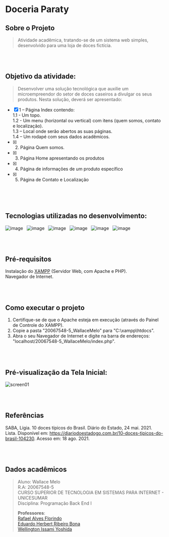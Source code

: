 # Doceria Paraty

## Sobre o Projeto

> Atividade acadêmica, tratando-se de um sistema web simples, desenvolvido para uma loja de doces fictícia.

<br><br>

## Objetivo da atividade:

> Desenvolver uma solução tecnológica que auxilie um microempreendor do setor de doces caseiros a divulgar os seus produtos. Nesta solução, deverá ser apresentado:

- [x] 1 – Página Index contendo:  
      1.1 - Um topo.  
      1.2 - Um menu (horizontal ou vertical) com itens (quem somos, contato e localização).  
      1.3 – Local onde serão abertos as suas páginas.  
      1.4 – Um rodapé com seus dados acadêmicos.  
- [x] 2. Página Quem somos.
- [x] 3. Página Home apresentando os produtos
- [x] 4. Página de informações de um produto específico
- [x] 5. Página de Contato e Localização  <br><br>
  
<br><br>

## Tecnologias utilizadas no desenvolvimento:

![image](https://user-images.githubusercontent.com/72503486/131186844-46f98d0b-3f60-47a4-be00-cca2257d6be2.png) &nbsp; ![image](https://user-images.githubusercontent.com/72503486/131186963-f6e00f37-fff6-4b70-b09d-1df4456f7e4c.png) &nbsp; ![image](https://user-images.githubusercontent.com/72503486/131188269-8252f953-2fe1-46b1-a92b-c5fc1861163f.png)
 &nbsp; ![image](https://user-images.githubusercontent.com/72503486/131187927-5ce60d4e-c8a4-4585-ad1e-2844356451fb.png) &nbsp; ![image](https://user-images.githubusercontent.com/72503486/131187808-9dd95597-db7f-4ab0-bc9f-9872723b87ba.png) &nbsp; ![image](https://user-images.githubusercontent.com/72503486/131187608-bc26a3e7-e80d-4b7e-b634-13460f79f4c5.png)

<br><br>

## Pré-requisitos

Instalação do <a href="https://www.apachefriends.org/pt_br/index.html">XAMPP</a> (Servidor Web, com Apache e PHP).  
Navegador de Internet.  

<br><br>

## Como executar o projeto

1. Certifique-se de que o Apache esteja em execução (através do Painel de Controle do XAMPP).
2. Copie a pasta "20067548-5_WallaceMelo" para "C:\xampp\htdocs".
3. Abra o seu Navegador de Internet e digite na barra de endereços: "localhost/20067548-5_WallaceMelo/index.php".

<br><br>

## Pré-visualização da Tela Inicial:

![screen01](https://user-images.githubusercontent.com/72503486/131177078-a993383c-c0dd-4f01-b2cb-8a69166b9d42.png)

<br><br>

## Referências

SABA, Lígia. 10 doces típicos do Brasil. Diário do Estado, 24 mai. 2021. Lista. Disponível em: <a href="https://diariodoestadogo.com.br/10-doces-tipicos-do-brasil-104230">https://diariodoestadogo.com.br/10-doces-tipicos-do-brasil-104230</a>. Acesso em: 18 ago. 2021.

<br><br>

## Dados acadêmicos  

> Aluno: Wallace Melo  
> R.A: 20067548-5  
> CURSO SUPERIOR DE TECNOLOGIA EM SISTEMAS PARA INTERNET - UNICESUMAR  
> Disciplina: Programação Back End I
>     
> <b>Professores</b>:  
  <a href="https://github.com/rafaelflorindo">Rafael Alves Florindo</a>  
  <a href="https://github.com/eduardobona">Eduardo Herbert Ribeiro Bona</a>    
  <a href="https://github.com/Wellington-Yoshida">Wellington Issami Yoshida</a>       
  
<br><br>
